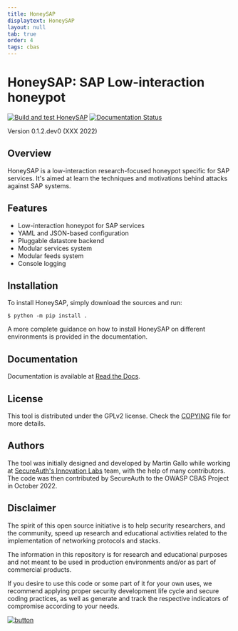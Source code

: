 ```yaml
---
title: HoneySAP
displaytext: HoneySAP
layout: null
tab: true
order: 4
tags: cbas
---
```


# HoneySAP: SAP Low-interaction honeypot

[![Build and test HoneySAP](https://github.com/OWASP/HoneySAP/actions/workflows/build_and_test.yml/badge.svg)](https://github.com/OWASP/HoneySAP/actions/workflows/build_and_test.yml)
[![Documentation Status](https://readthedocs.org/projects/honeysap/badge/?version=latest)](https://honeysap.readthedocs.io/en/latest/?badge=latest)

Version 0.1.2.dev0 (XXX 2022)


## Overview

HoneySAP is a low-interaction research-focused honeypot specific for SAP services. It's aimed at learn the techniques and motivations behind attacks against SAP systems.


## Features

- Low-interaction honeypot for SAP services
- YAML and JSON-based configuration
- Pluggable datastore backend
- Modular services system
- Modular feeds system
- Console logging


## Installation

To install HoneySAP, simply download the sources and run:

    $ python -m pip install .

A more complete guidance on how to install HoneySAP on different environments
is provided in the documentation.


## Documentation

Documentation is available at [Read the Docs](https://honeysap.readthedocs.io/en/latest/).


## License

This tool is distributed under the GPLv2 license. Check the [COPYING](https://github.com/OWASP/HoneySAP/blob/master/COPYING) file for more details.


## Authors

The tool was initially designed and developed by Martin Gallo while working at [SecureAuth's Innovation Labs](https://www.secureauth.com/labs/) team, with the help of many contributors. The code was then contributed by SecureAuth to the OWASP CBAS Project in October 2022.


## Disclaimer

The spirit of this open source initiative is to help security researchers, and the community, speed up research and educational activities related to the implementation of networking protocols and stacks.

The information in this repository is for research and educational purposes and not meant to be used in production environments and/or as part of commercial products.

If you desire to use this code or some part of it for your own uses, we recommend applying proper security development life cycle and secure coding
practices, as well as generate and track the respective indicators of compromise according to your needs.

[![button](assets/images/cio.png)](https://github.com/OWASP/HoneySAP)
